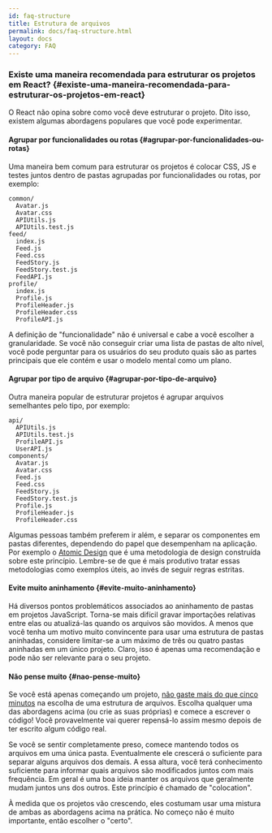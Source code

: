 ```yaml
---
id: faq-structure
title: Estrutura de arquivos
permalink: docs/faq-structure.html
layout: docs
category: FAQ
---
```


### Existe uma maneira recomendada para estruturar os projetos em React? {#existe-uma-maneira-recomendada-para-estruturar-os-projetos-em-react}

O React não opina sobre como você deve estruturar o projeto. Dito isso, existem algumas abordagens populares que você pode experimentar.

#### Agrupar por funcionalidades ou rotas {#agrupar-por-funcionalidades-ou-rotas}

Uma maneira bem comum para estruturar os projetos é colocar CSS, JS e testes juntos dentro de pastas agrupadas por funcionalidades ou rotas, por exemplo:

```
common/
  Avatar.js
  Avatar.css
  APIUtils.js
  APIUtils.test.js
feed/
  index.js
  Feed.js
  Feed.css
  FeedStory.js
  FeedStory.test.js
  FeedAPI.js
profile/
  index.js
  Profile.js
  ProfileHeader.js
  ProfileHeader.css
  ProfileAPI.js
```

A definição de "funcionalidade" não é universal e cabe a você escolher a granularidade. Se você não conseguir criar uma lista de pastas de alto nível, você pode perguntar para os usuários do seu produto quais são as partes principais que ele contém e usar o modelo mental como um plano.

#### Agrupar por tipo de arquivo {#agrupar-por-tipo-de-arquivo}

Outra maneira popular de estruturar projetos é agrupar arquivos semelhantes pelo tipo, por exemplo:

```
api/
  APIUtils.js
  APIUtils.test.js
  ProfileAPI.js
  UserAPI.js
components/
  Avatar.js
  Avatar.css
  Feed.js
  Feed.css
  FeedStory.js
  FeedStory.test.js
  Profile.js
  ProfileHeader.js
  ProfileHeader.css
```

Algumas pessoas também preferem ir além, e separar os componentes em pastas diferentes, dependendo do papel que desempenham na aplicação. Por exemplo o [Atomic Design](http://bradfrost.com/blog/post/atomic-web-design/) que é uma metodologia de design construída sobre este princípio. Lembre-se de que é mais produtivo tratar essas metodologias como exemplos úteis, ao invés de seguir regras estritas.

#### Evite muito aninhamento {#evite-muito-aninhamento}

Há diversos pontos problemáticos associados ao aninhamento de pastas em projetos JavaScript. Torna-se mais difícil gravar importações relativas entre elas ou atualizá-las quando os arquivos são movidos. A menos que você tenha um motivo muito convincente para usar uma estrutura de pastas aninhadas, considere limitar-se a um máximo de três ou quatro pastas aninhadas em um único projeto. Claro, isso é apenas uma recomendação e pode não ser relevante para o seu projeto.

#### Não pense muito {#nao-pense-muito}

Se você está apenas começando um projeto, [não gaste mais do que cinco minutos](https://en.wikipedia.org/wiki/Analysis_paralysis) na escolha de uma estrutura de arquivos. Escolha qualquer uma das abordagens acima (ou crie as suas próprias) e comece a escrever o código! Você provavelmente vai querer repensá-lo assim mesmo depois de ter escrito algum código real.

Se você se sentir completamente preso, comece mantendo todos os arquivos em uma única pasta. Eventualmente ele crescerá o suficiente para separar alguns arquivos dos demais. A essa altura, você terá conhecimento suficiente para informar quais arquivos são modificados juntos com mais frequência. Em geral é uma boa ideia manter os arquivos que geralmente mudam juntos uns dos outros. Este princípio é chamado de "colocation".

À medida que os projetos vão crescendo, eles costumam usar uma mistura de ambas as abordagens acima na prática. No começo não é muito importante, então escolher o "certo".
